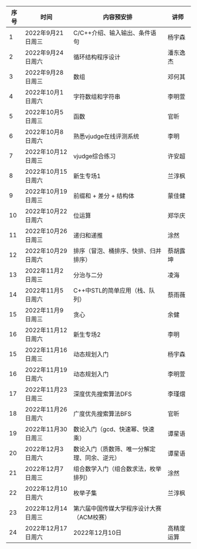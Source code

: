 |序号|时间|内容预安排|讲师|
|----|----|----------------|-------------|
|1| 2022年9月21日周三| C/C++介绍、输入输出、条件语句| 杨宇森|
|2| 2022年9月24日周六| 循环结构程序设计| 潘东逸杰|
|3| 2022年9月28日周三| 数组 | 邓何其|
|4| 2022年10月1日周六| 字符数组和字符串| 李明萱|
|5| 2022年10月5日周三| 函数| 官昕|
|6| 2022年10月8日周六| 熟悉vjudge在线评测系统| 李明|
|7| 2022年10月12日周三| vjudge综合练习| 许安超|
|8| 2022年10月15日周六| 新生专场1| 兰淳枫|
|9| 2022年10月19日周三| 前缀和 + 差分 + 结构体| 蒙佳健|
|10| 2022年10月22日周六| 位运算| 郑华庆|
|11| 2022年10月26日周三| 递归和递推| 涂然|
|12| 2022年10月29日周六| 排序（冒泡、桶排序、快排、归并排序）| 蔡胡露坤|
|13| 2022年11月2日周三| 分治与二分| 凌海|
|14| 2022年11月5日周六| C++中STL的简单应用（栈、队列）| 蔡雨薇|
|15| 2022年11月9日周三| 贪心| 余健|
|16| 2022年11月12日周六| 新生专场2| 李明|
|15| 2022年11月16日周三| 动态规划入门| 杨宇森|
|16| 2022年11月19日周六| 动态规划入门|李明萱|
|17| 2022年11月23日周三|  深度优先搜索算法DFS| 李瑾熠|
|18| 2022年11月26日周六| 广度优先搜索算法BFS| 官昕|
|19| 2022年11月30日周三|数论入门（gcd、快速幂、快速乘）|谭星语|
|20| 2022年12月3日周六|数论入门（质数筛、唯一分解定理、同余、逆元）|谭星语|
|21| 2022年12月7日周三|组合数学入门（组合数求法，枚举排列）|涂然|
|22| 2022年12月10日周六| 枚举子集| 兰淳枫|
|23| 2022年12月14日周三|第六届中国传媒大学程序设计大赛（ACM校赛）| |
|24| 2022年12月17日周六|2022年12月10日| 高精度运算|沈钰欣|